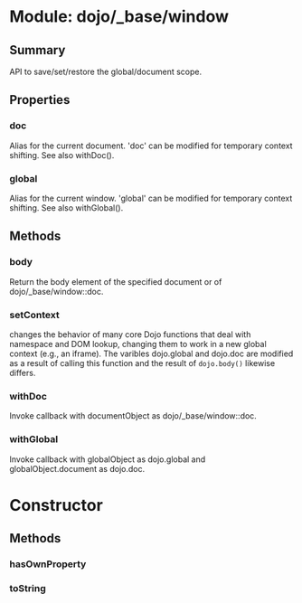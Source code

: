 # Module: dojo/_base/window

## Summary

API to save/set/restore the global/document scope.
## Properties

### doc
Alias for the current document. 'doc' can be modified
for temporary context shifting. See also withDoc().

### global
Alias for the current window. 'global' can be modified
for temporary context shifting. See also withGlobal().

## Methods

### body
Return the body element of the specified document or of dojo/_base/window::doc.

### setContext
changes the behavior of many core Dojo functions that deal with
namespace and DOM lookup, changing them to work in a new global
context (e.g., an iframe). The varibles dojo.global and dojo.doc
are modified as a result of calling this function and the result of
`dojo.body()` likewise differs.

### withDoc
Invoke callback with documentObject as dojo/_base/window::doc.

### withGlobal
Invoke callback with globalObject as dojo.global and
globalObject.document as dojo.doc.

# Constructor

## Methods

### hasOwnProperty


### toString


